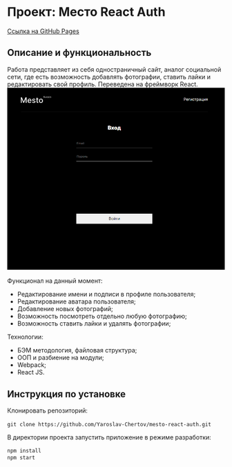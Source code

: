 # Проект: Место React Auth

[Ссылка на GitHub Pages](https://yaroslav-chertov.github.io/react-mesto-auth/)

## Описание и функциональность

Работа представляет из себя одностраничный сайт, аналог социальной сети, где есть возможность добавлять фотографии, ставить лайки и редактировать свой профиль. Переведена на фреймворк React.
![](./src/images/Screenshot_readme.png)

Функционал на данный момент:

* Редактирование имени и подписи в профиле пользователя;
* Редактирование аватара пользователя;
* Добавление новых фотографий;
* Возможность посмотреть отдельно любую фотографию;
* Возможность ставить лайки и удалять фотографии;

Технологии:

* БЭМ методология, файловая структура;
* ООП и разбиение на модули;
* Webpack;
* React JS.

## Инструкция по установке

Клонировать репозиторий:

`
git clone https://github.com/Yaroslav-Chertov/mesto-react-auth.git
`

В директории проекта запустить приложение в режиме разработки:

```
npm install
npm start
```
